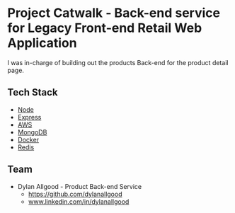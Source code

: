 # Project Catwalk - Back-end service for Legacy Front-end Retail Web Application 

I was in-charge of building out the products Back-end for the product detail page.

## Tech Stack

- [Node](https://nodejs.org/en/)
- [Express](https://expressjs.com/)
- [AWS](https://aws.amazon.com/)
- [MongoDB](https://www.mongodb.com/)
- [Docker](https://www.docker.com/)
- [Redis](https://redis.io/)

## Team

- Dylan Allgood - Product Back-end Service 
  - https://github.com/dylanallgood
  - www.linkedin.com/in/dylanallgood
